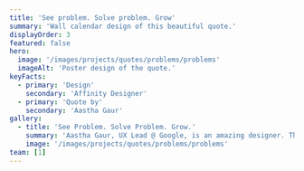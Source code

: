 ```yaml
---
title: 'See problem. Solve problem. Grow'
summary: 'Wall calendar design of this beautiful quote.'
displayOrder: 3
featured: false
hero:
  image: '/images/projects/quotes/problems/problems'
  imageAlt: 'Poster design of the quote.'
keyFacts:
  - primary: 'Design'
    secondary: 'Affinity Designer'
  - primary: 'Quote by'
    secondary: 'Aastha Gaur'
gallery:
  - title: 'See Problem. Solve Problem. Grow.'
    summary: 'Aastha Gaur, UX Lead @ Google, is an amazing designer. This is an incredible quote from her, I made into cover art for a wall calendar.'
    image: '/images/projects/quotes/problems/problems'
team: [1]
---
```


